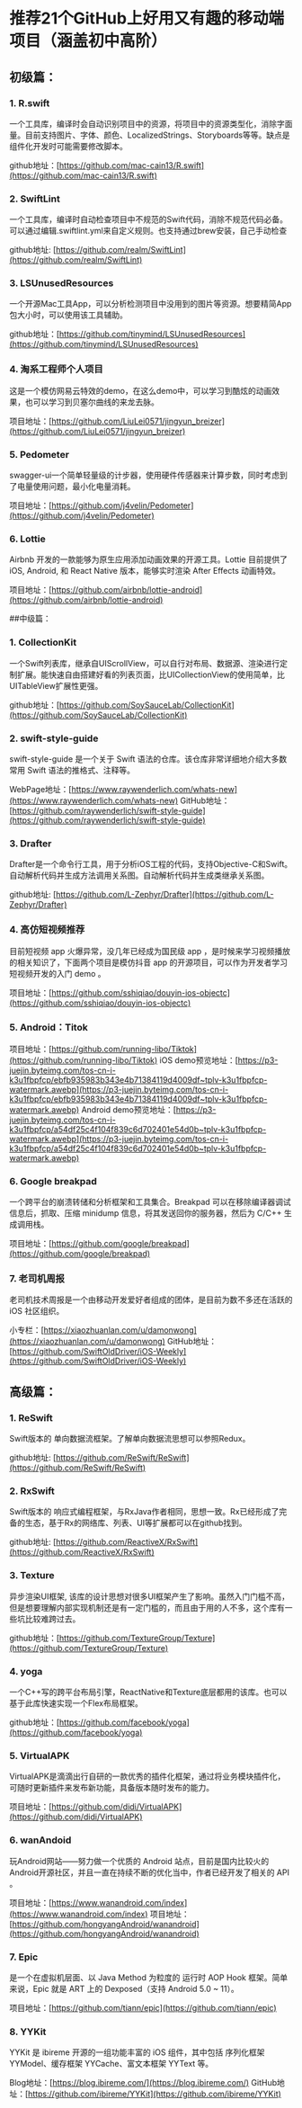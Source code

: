# 推荐21个GitHub上好用又有趣的移动端项目（涵盖初中高阶）

## 初级篇：

### 1. R.swift

一个工具库，编译时会自动识别项目中的资源，将项目中的资源类型化，消除字面量。目前支持图片、字体、颜色、LocalizedStrings、Storyboards等等。缺点是组件化开发时可能需要修改脚本。

github地址：[https://github.com/mac-cain13/R.swift](https://github.com/mac-cain13/R.swift)

### 2. SwiftLint

一个工具库，编译时自动检查项目中不规范的Swift代码，消除不规范代码必备。可以通过编辑.swiftlint.yml来自定义规则。也支持通过brew安装，自己手动检查

github地址: [https://github.com/realm/SwiftLint](https://github.com/realm/SwiftLint)

### 3. LSUnusedResources

一个开源Mac工具App，可以分析检测项目中没用到的图片等资源。想要精简App包大小时，可以使用该工具辅助。

github地址：[https://github.com/tinymind/LSUnusedResources](https://github.com/tinymind/LSUnusedResources)

### 4. 淘系工程师个人项目

这是一个模仿网易云特效的demo，在这么demo中，可以学习到酷炫的动画效果，也可以学习到贝塞尔曲线的来龙去脉。

项目地址：[https://github.com/LiuLei0571/jingyun_breizer](https://github.com/LiuLei0571/jingyun_breizer)

### 5.  Pedometer

swagger-ui一个简单轻量级的计步器，使用硬件传感器来计算步数，同时考虑到了电量使用问题，最小化电量消耗。


项目地址：[https://github.com/j4velin/Pedometer](https://github.com/j4velin/Pedometer)

### 6. Lottie

Airbnb 开发的一款能够为原生应用添加动画效果的开源工具。Lottie 目前提供了 iOS, Android, 和 React Native 版本，能够实时渲染 After Effects 动画特效。


项目地址：[https://github.com/airbnb/lottie-android](https://github.com/airbnb/lottie-android)

##中级篇：

### 1. CollectionKit

一个Swift列表库，继承自UIScrollView，可以自行对布局、数据源、渲染进行定制扩展。能快速自由搭建好看的列表页面，比UICollectionView的使用简单，比UITableView扩展性更强。


github地址：[https://github.com/SoySauceLab/CollectionKit](https://github.com/SoySauceLab/CollectionKit)

### 2. swift-style-guide

swift-style-guide 是一个关于 Swift 语法的仓库。该仓库非常详细地介绍大多数常用 Swift 语法的推格式、注释等。


WebPage地址：[https://www.raywenderlich.com/whats-new](https://www.raywenderlich.com/whats-new)
GitHub地址：[https://github.com/raywenderlich/swift-style-guide](https://github.com/raywenderlich/swift-style-guide)

### 3. Drafter

Drafter是一个命令行工具，用于分析iOS工程的代码，支持Objective-C和Swift。自动解析代码并生成方法调用关系图。自动解析代码并生成类继承关系图。


github地址: [https://github.com/L-Zephyr/Drafter](https://github.com/L-Zephyr/Drafter)

### 4. 高仿短视频推荐

目前短视频 app 火爆异常，没几年已经成为国民级 app ，是时候来学习视频播放的相关知识了，下面两个项目是模仿抖音 app 的开源项目，可以作为开发者学习短视频开发的入门 demo 。


项目地址：[https://github.com/sshiqiao/douyin-ios-objectc](https://github.com/sshiqiao/douyin-ios-objectc)

### 5. Android：Titok

项目地址：[https://github.com/running-libo/Tiktok](https://github.com/running-libo/Tiktok)
iOS demo预览地址：[https://p3-juejin.byteimg.com/tos-cn-i-k3u1fbpfcp/ebfb935983b343e4b71384119d4009df~tplv-k3u1fbpfcp-watermark.awebp](https://p3-juejin.byteimg.com/tos-cn-i-k3u1fbpfcp/ebfb935983b343e4b71384119d4009df~tplv-k3u1fbpfcp-watermark.awebp)
Android demo预览地址：[https://p3-juejin.byteimg.com/tos-cn-i-k3u1fbpfcp/a54df25c4f104f839c6d702401e54d0b~tplv-k3u1fbpfcp-watermark.awebp](https://p3-juejin.byteimg.com/tos-cn-i-k3u1fbpfcp/a54df25c4f104f839c6d702401e54d0b~tplv-k3u1fbpfcp-watermark.awebp)

### 6. Google breakpad

一个跨平台的崩溃转储和分析框架和工具集合。Breakpad 可以在移除编译器调试信息后，抓取、压缩 minidump 信息，将其发送回你的服务器，然后为 C/C++ 生成调用栈。

项目地址：[https://github.com/google/breakpad](https://github.com/google/breakpad)

### 7. 老司机周报

老司机技术周报是一个由移动开发爱好者组成的团体，是目前为数不多还在活跃的 iOS 社区组织。


小专栏：[https://xiaozhuanlan.com/u/damonwong](https://xiaozhuanlan.com/u/damonwong)
GitHub地址：[https://github.com/SwiftOldDriver/iOS-Weekly](https://github.com/SwiftOldDriver/iOS-Weekly)

## 高级篇：

### 1. ReSwift

Swift版本的 单向数据流框架。了解单向数据流思想可以参照Redux。

github地址: [https://github.com/ReSwift/ReSwift](https://github.com/ReSwift/ReSwift)

### 2. RxSwift

Swift版本的 响应式编程框架，与RxJava作者相同，思想一致。Rx已经形成了完备的生态，基于Rx的网络库、列表、UI等扩展都可以在github找到。

github地址: [https://github.com/ReactiveX/RxSwift](https://github.com/ReactiveX/RxSwift)

### 3. Texture

异步渲染UI框架, 该库的设计思想对很多UI框架产生了影响。虽然入门门槛不高，但是想要理解内部实现机制还是有一定门槛的，而且由于用的人不多，这个库有一些坑比较难跨过去。

github地址：[https://github.com/TextureGroup/Texture](https://github.com/TextureGroup/Texture)

### 4. yoga

一个C++写的跨平台布局引擎，ReactNative和Texture底层都用的该库。也可以基于此库快速实现一个Flex布局框架。

github地址：[https://github.com/facebook/yoga](https://github.com/facebook/yoga)

### 5. VirtualAPK

VirtualAPK是滴滴出行自研的一款优秀的插件化框架，通过将业务模块插件化，可随时更新插件来发布新功能，具备版本随时发布的能力。

项目地址：[https://github.com/didi/VirtualAPK](https://github.com/didi/VirtualAPK)

### 6. wanAndoid

玩Android网站——努力做一个优质的 Android 站点，目前是国内比较火的Android开源社区，并且一直在持续不断的优化当中，作者已经开发了相关的 API 。

项目地址：[https://www.wanandroid.com/index](https://www.wanandroid.com/index)
项目地址：[https://github.com/hongyangAndroid/wanandroid](https://github.com/hongyangAndroid/wanandroid)

### 7. Epic

是一个在虚拟机层面、以 Java Method 为粒度的 运行时 AOP Hook 框架。简单来说，Epic 就是 ART 上的 Dexposed（支持 Android 5.0 ~ 11）。

项目地址：[https://github.com/tiann/epic](https://github.com/tiann/epic)

### 8. YYKit

YYKit 是 ibireme 开源的一组功能丰富的 iOS 组件，其中包括 序列化框架 YYModel、缓存框架 YYCache、富文本框架 YYText 等。

Blog地址：[https://blog.ibireme.com/](https://blog.ibireme.com/)
GitHub地址：[https://github.com/ibireme/YYKit](https://github.com/ibireme/YYKit)
